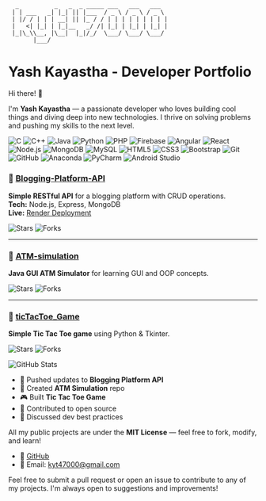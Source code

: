 ## 

```
  _          _   _  _ _____ ___   ___   ___  
 | | ___   _| |_| || |___  / _ \ / _ \ / _ \ 
 | |/ / | | | __| || |_ / / | | | | | | | | |
 |   <| |_| | |_|__   _/ /| |_| | |_| | |_| |
 |_|\_\\__, |\__|  |_|/_/  \___/ \___/ \___/ 
       |___/                                 
```
# Yash Kayastha - Developer Portfolio

Hi there! 👋

I'm **Yash Kayastha** — a passionate developer who loves building cool things and diving deep into new technologies. I thrive on solving problems and pushing my skills to the next level.

![C](https://img.shields.io/badge/C-00599C?logo=c&logoColor=white) ![C++](https://img.shields.io/badge/C++-00599C?logo=c%2B%2B&logoColor=white) ![Java](https://img.shields.io/badge/Java-ED8B00?logo=java&logoColor=white) ![Python](https://img.shields.io/badge/Python-3776AB?logo=python&logoColor=white) ![PHP](https://img.shields.io/badge/PHP-777BB4?logo=php&logoColor=white) ![Firebase](https://img.shields.io/badge/Firebase-FFCA28?logo=firebase&logoColor=black) ![Angular](https://img.shields.io/badge/Angular-DD0031?logo=angular&logoColor=white) ![React](https://img.shields.io/badge/React-61DAFB?logo=react&logoColor=black) ![Node.js](https://img.shields.io/badge/Node.js-339933?logo=nodedotjs&logoColor=white) ![MongoDB](https://img.shields.io/badge/MongoDB-47A248?logo=mongodb&logoColor=white) ![MySQL](https://img.shields.io/badge/MySQL-4479A1?logo=mysql&logoColor=white) ![HTML5](https://img.shields.io/badge/HTML5-E34F26?logo=html5&logoColor=white) ![CSS3](https://img.shields.io/badge/CSS3-1572B6?logo=css3&logoColor=white) ![Bootstrap](https://img.shields.io/badge/Bootstrap-7952B3?logo=bootstrap&logoColor=white) ![Git](https://img.shields.io/badge/Git-F05032?logo=git&logoColor=white) ![GitHub](https://img.shields.io/badge/GitHub-181717?logo=github&logoColor=white) ![Anaconda](https://img.shields.io/badge/Anaconda-42B029?logo=anaconda&logoColor=white) ![PyCharm](https://img.shields.io/badge/PyCharm-000000?logo=pycharm&logoColor=white) ![Android Studio](https://img.shields.io/badge/Android%20Studio-3DDC84?logo=androidstudio&logoColor=white)

### 📌 [Blogging-Platform-API](https://github.com/kyt47000/Blogging-Platform-API)
**Simple RESTful API** for a blogging platform with CRUD operations.  
**Tech:** Node.js, Express, MongoDB  
**Live:** [Render Deployment](https://blogging-platform-api-3lwo.onrender.com)

![Stars](https://img.shields.io/github/stars/kyt47000/Blogging-Platform-API?style=social)
![Forks](https://img.shields.io/github/forks/kyt47000/Blogging-Platform-API?style=social)

---

### 📌 [ATM-simulation](https://github.com/kyt47000/ATM-simulation)
**Java GUI ATM Simulator** for learning GUI and OOP concepts.

![Stars](https://img.shields.io/github/stars/kyt47000/ATM-simulation?style=social)
![Forks](https://img.shields.io/github/forks/kyt47000/ATM-simulation?style=social)

---

### 📌 [ticTacToe_Game](https://github.com/kyt47000/ticTacToe_Game)
**Simple Tic Tac Toe game** using Python & Tkinter.

![Stars](https://img.shields.io/github/stars/kyt47000/ticTacToe_Game?style=social)
![Forks](https://img.shields.io/github/forks/kyt47000/ticTacToe_Game?style=social)

![GitHub Stats](https://github-readme-stats.vercel.app/api?username=kyt47000&show_icons=true&theme=tokyonight)

- 🚀 Pushed updates to **Blogging Platform API**
- 🏦 Created **ATM Simulation** repo
- 🎮 Built **Tic Tac Toe Game**
- 🤝 Contributed to open source
- 💬 Discussed dev best practices

All my public projects are under the **MIT License** — feel free to fork, modify, and learn!

- 🔗 [GitHub](https://github.com/kyt47000)
- 📧 Email: kyt47000@gmail.com


Feel free to submit a pull request or open an issue to contribute to any of my projects. I'm always open to suggestions and improvements!
